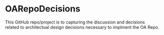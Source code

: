 # OARepoDecisions
This GitHub repo/project is to capturing the discussion and decisions related to architectual design decisions necessary to implment the OA Repo.
